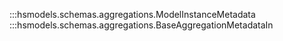 
:::hsmodels.schemas.aggregations.ModelInstanceMetadata
:::hsmodels.schemas.aggregations.BaseAggregationMetadataIn

